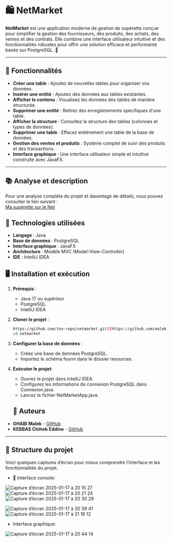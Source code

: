 # 🛍️ NetMarket

**NetMarket** est une application moderne de gestion de supérette conçue pour simplifier la gestion des fournisseurs, des produits, des achats, des ventes et des contrats. Elle combine une interface utilisateur intuitive et des fonctionnalités robustes pour offrir une solution efficace et performante basée sur PostgreSQL. 🚀

---

## 📝 Fonctionnalités

- **Créer une table** : Ajoutez de nouvelles tables pour organiser vos données.
- **Insérer une entité** : Ajoutez des données aux tables existantes.
- **Afficher le contenu** : Visualisez les données des tables de manière structurée.
- **Supprimer une entité** : Retirez des enregistrements spécifiques d'une table.
- **Afficher la structure** : Consultez la structure des tables (colonnes et types de données).
- **Supprimer une table** : Effacez entièrement une table de la base de données.
- **Gestion des ventes et produits** : Système complet de suivi des produits et des transactions.
- **Interface graphique** : Une interface utilisateur simple et intuitive construite avec JavaFX.

---

## 📚 Analyse et description

Pour une analyse complète du projet et davantage de détails, vous pouvez consulter le lien suivant :  
[Ma supérette sur le Net](https://platinum-burn-36a.notion.site/Ma-sup-rette-sur-le-Net-139f86dcb2bb80569bcddbfae0d1efd7?pvs=4)



## 🚀 Technologies utilisées

- **Langage** : Java
- **Base de données** : PostgreSQL
- **Interface graphique** : JavaFX
- **Architecture** : Modèle MVC (Model-View-Controller)
- **IDE** : IntelliJ IDEA



## 🖥️ Installation et exécution

1. **Prérequis** :
   - Java 17 ou supérieur
   - PostgreSQL
   - IntelliJ IDEA




     

2. **Cloner le projet** :
      ```bash
   https://github.com/ton-repo/netmarket.git](https://github.com/malekghabi1607/NetMarket
   cd netmarket
      
3. **Configurer la base de données** :
     -  Créez une base de données PostgreSQL.
      -   Importez le schéma fourni dans le dossier resources.
4. **Exécuter le projet**:
      -  Ouvrez le projet dans IntelliJ IDEA.
      -  Configurez les informations de connexion PostgreSQL dans Connexion.java.
      -   Lancez le fichier NetMarketApp.java.
   
   ## 📌 Auteurs

- **GHABI Malek** - [GitHub](https://github.com/malekghabi1607)
- **KEBBAS Chiheb Eddine** - [GitHub](https://github.com/Chihebkebbas)

---
## 📂 Structure du projet

Voici quelques captures d’écran pour mieux comprendre l’interface et les fonctionnalités du projet.

- 📜 Interface console:
  
![Capture d’écran 2025-01-17 à 20 15 27](https://github.com/user-attachments/assets/488750e4-108d-421f-ab9c-7428ecd89190)
![Capture d’écran 2025-01-17 à 20 21 24](https://github.com/user-attachments/assets/6251946d-a9eb-4c6b-8d30-a4d6f41e1a6f)
![Capture d’écran 2025-01-17 à 20 30 29](https://github.com/user-attachments/assets/db5fbaac-6d63-4b4f-afa4-85346ffde620)

![Capture d’écran 2025-01-17 à 20 39 41](https://github.com/user-attachments/assets/322691ed-cc87-48ba-bb13-eba77214c3c9)
![Capture d’écran 2025-01-17 à 21 16 12](https://github.com/user-attachments/assets/9f919506-0ad5-42e8-82ef-86aeae9428a6)




- Interface graphique:
  
![Capture d’écran 2025-01-17 à 20 44 14](https://github.com/user-attachments/assets/8606ead0-3271-4f81-a3b6-3e9b4bbad50e)
